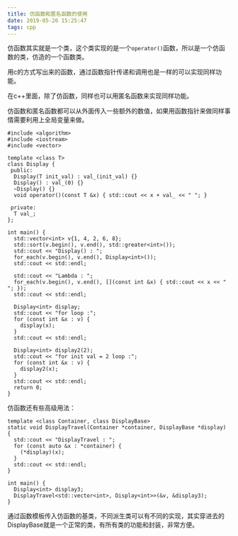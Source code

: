 ```yaml
---
title: 仿函数和匿名函数的使用
date: 2019-05-26 15:25:47
tags: cpp
---
```


仿函数其实就是一个类，这个类实现的是一个`operator()`函数，所以是一个仿函数的类，仿造的一个函数类。

用c的方式写出来的函数，通过函数指针传递和调用也是一样的可以实现同样功能。

在c++里面，除了仿函数，同样也可以用匿名函数来实现同样功能。

仿函数和匿名函数都可以从外面传入一些额外的数值，如果用函数指针来做同样事情需要利用上全局变量来做。

```
#include <algorithm>
#include <iostream>
#include <vector>

template <class T>
class Display {
 public:
  Display(T init_val) : val_(init_val) {}
  Display() : val_(0) {}
  ~Display() {}
  void operator()(const T &x) { std::cout << x + val_ << " "; }

 private:
  T val_;
};

int main() {
  std::vector<int> v{1, 4, 2, 6, 8};
  std::sort(v.begin(), v.end(), std::greater<int>());
  std::cout << "Display() : ";
  for_each(v.begin(), v.end(), Display<int>());
  std::cout << std::endl;

  std::cout << "Lambda : ";
  for_each(v.begin(), v.end(), [](const int &x) { std::cout << x << " "; });
  std::cout << std::endl;

  Display<int> display;
  std::cout << "for loop :";
  for (const int &x : v) {
    display(x);
  }
  std::cout << std::endl;

  Display<int> display2(2);
  std::cout << "for init val = 2 loop :";
  for (const int &x : v) {
    display2(x);
  }
  std::cout << std::endl;
  return 0;
}
```

仿函数还有些高级用法：
```
template <class Container, class DisplayBase>
static void DisplayTravel(Container *container, DisplayBase *display) {
  std::cout << "DisplayTravel : ";
  for (const auto &x : *container) {
    (*display)(x);
  }
  std::cout << std::endl;
}

int main() {
  Display<int> display3;
  DisplayTravel<std::vector<int>, Display<int>>(&v, &display3);
}
```
通过函数模板传入仿函数的基类，不同派生类可以有不同的实现，其实穿进去的DisplayBase就是一个正常的类，有所有类的功能和封装，非常方便。
